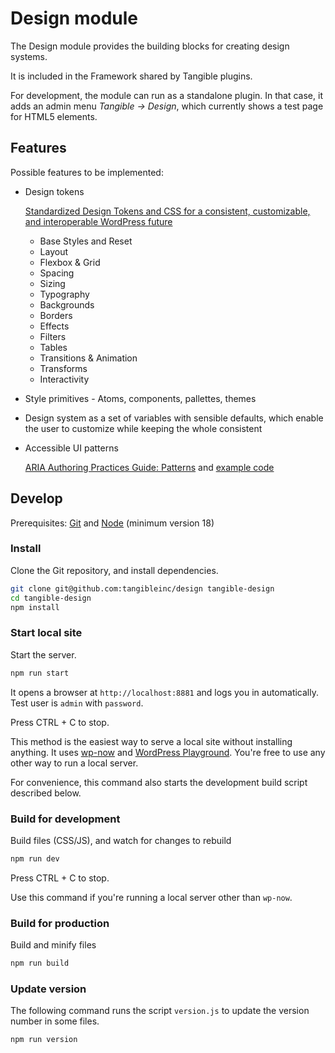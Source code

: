 # Design module

The Design module provides the building blocks for creating design systems.

It is included in the Framework shared by Tangible plugins.

For development, the module can run as a standalone plugin. In that case, it adds an admin menu *Tangible -&gt; Design*, which currently shows a test page for HTML5 elements.


## Features

Possible features to be implemented:

- Design tokens

  [Standardized Design Tokens and CSS for a consistent, customizable, and interoperable WordPress future](https://mrwweb.com/standardized-design-tokens-css-wordpress-future/)

  - Base Styles and Reset
  - Layout
  - Flexbox & Grid
  - Spacing
  - Sizing
  - Typography
  - Backgrounds
  - Borders
  - Effects
  - Filters
  - Tables
  - Transitions & Animation
  - Transforms
  - Interactivity

- Style primitives - Atoms, components, pallettes, themes

- Design system as a set of variables with sensible defaults, which enable the user to customize while keeping the whole consistent

- Accessible UI patterns

  [ARIA Authoring Practices Guide: Patterns](https://www.w3.org/WAI/ARIA/apg/patterns/) and [example code](https://github.com/w3c/aria-practices/tree/main/content/patterns)


## Develop

Prerequisites: [Git](https://git-scm.com/) and [Node](https://nodejs.org/en/) (minimum version 18)

### Install

Clone the Git repository, and install dependencies.

```sh
git clone git@github.com:tangibleinc/design tangible-design
cd tangible-design
npm install
```

### Start local site

Start the server.

```sh
npm run start
```

It opens a browser at `http://localhost:8881` and logs you in automatically. Test user is `admin` with `password`.

Press CTRL + C to stop.

This method is the easiest way to serve a local site without installing anything. It uses [wp-now](https://github.com/WordPress/playground-tools/tree/trunk/packages/wp-now) and [WordPress Playground](https://wordpress.org/playground/). You're free to use any other way to run a local server.

For convenience, this command also starts the development build script described below.

### Build for development

Build files (CSS/JS), and watch for changes to rebuild

```sh
npm run dev
```

Press CTRL + C to stop.

Use this command if you're running a local server other than `wp-now`.

### Build for production

Build and minify files

```sh
npm run build
```

### Update version

The following command runs the script `version.js` to update the version number in some files.

```sh
npm run version
```

